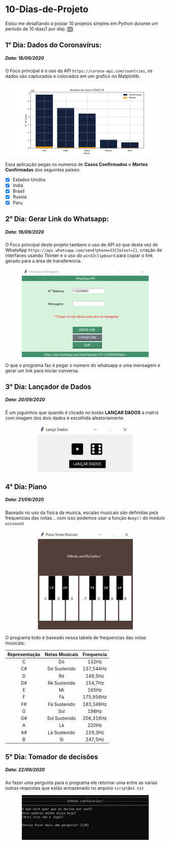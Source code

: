 # 10-Dias-de-Projeto
Estou me desafiando a postar 10 projetos simples em Python durante um período de 10 dias(1 por dia). :keycap_ten:

## 1° Dia: Dados do Coronavírus:
##### Data: 18/09/2020
O Foco principal é o uso da API `https://corona-api.com/countries`, os dados são capturados e colocados em um grafico no Matplotlib.
<p align="center">
  <img width="460" src="https://github.com/EuCarlos/10-Dias-de-Projeto/blob/master/images/imgDay1.jpg">
</p>

Essa aplicação pegas os numeros de **Casos Confirmados** e **Mortes Confirmadas** dos seguintes países:
- [x] Estados Unidos
- [x] India
- [x] Brasil
- [x] Russia
- [x] Peru

## 2° Dia: Gerar Link do Whatsapp:
##### Data: 19/09/2020
O Foco principal deste projeto tambem o uso de API só que desta vez do WhatsApp `https://api.whatsapp.com/send?phone=55{}&text={}`, criação de interfaces usando Tkinter e o uso do `win32clipboard` para copiar o link gerado para a área de transferencia.
<p align="center">
  <img width="400" src="https://github.com/EuCarlos/10-Dias-de-Projeto/blob/master/images/imgDay2.JPG">
</p>
O que o programa faz é pegar o numero do whatsapp e uma mensagem e gerar um link para iniciar conversa.

## 3° Dia: Lançador de Dados
##### Data: 20/09/2020
É um joguinhos que quando é clicado no botão **LANÇAR DADOS** a matriz com imagem dos dois dados é escolhida aleatoriamente.
<p align="center">
  <img width="300" src="https://github.com/EuCarlos/10-Dias-de-Projeto/blob/master/images/imgDay3.JPG">
</p>

## 4° Dia: Piano
##### Data: 21/09/2020
Baseado no uso da física da musica, escalas musicais são definidas pela frequencias das notas... com isso podemos usar a função `Beep()` do módulo `winsound`
<p align="center">
  <img width="300" src="https://github.com/EuCarlos/10-Dias-de-Projeto/blob/master/images/imgDay4.JPG">
</p>
O programa todo é baseado nessa tabela de frequencias das notas musicais:

Representação | Notas Musicais | Frequencia
:---: | :---: | :---:
C | Dó | 132Hz
C# | Dó Sustenido | 137,544Hz
D | Ré | 148,5Hz
D# | Ré Sustenido | 154,7Hz
E | Mi | 165Hz
F | Fá | 175,956Hz
F# | Fá Sustenido | 183,348Hz
G | Sol | 198Hz
G# | Sol Sustenido | 206,316Hz
A | Lá | 220Hz
A# | Lá Sustenido | 229,3Hz
B | Si | 247,5Hz

## 5° Dia: Tomador de decisões
##### Data: 22/09/2020
Ao fazer uma pergunta para o programa ele retornar uma entre as varias outras respostas que estão armazenado no arquivo `scriptBot.txt`
<p align="center">
  <img width="400" src="https://github.com/EuCarlos/10-Dias-de-Projeto/blob/master/images/imgDay5.JPG">
</p>
